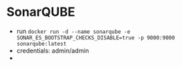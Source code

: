 # SonarQUBE

- run `docker run -d --name sonarqube -e SONAR_ES_BOOTSTRAP_CHECKS_DISABLE=true -p 9000:9000 sonarqube:latest`
- credentials: admin/admin
- 